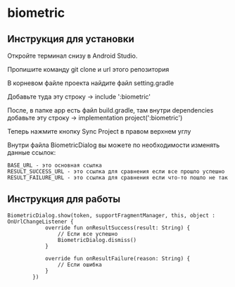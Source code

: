 # biometric

## Инструкция для установки

Откройте терминал снизу в Android Studio.

Пропишите команду git clone и url этого репозитория

В корневом файле проекта найдите файл setting.gradle

Добавьте туда эту строку -> include ':biometric'

После, в папке app есть файл build.gradle, там внутри dependencies добавьте эту строку -> implementation project(':biometric')

Теперь нажмите кнопку Sync Project в правом верхнем углу

Внутри файла BiometricDialog вы можете по необходимости изменять данные ссылок:
```
BASE_URL - это основная ссылка
RESULT_SUCCESS_URL - это ссылка для сравнения если все прошло успешно
RESULT_FAILURE_URL - это ссылка для сравнения если что-то пошло не так
```

## Инструкция для работы
```
BiometricDialog.show(token, supportFragmentManager, this, object : OnUrlChangeListener {
            override fun onResultSuccess(result: String) {
                // Если все успешно
                BiometricDialog.dismiss()
            }

            override fun onResultFailure(reason: String) {
                // Если ошибка
            }
        })
```
